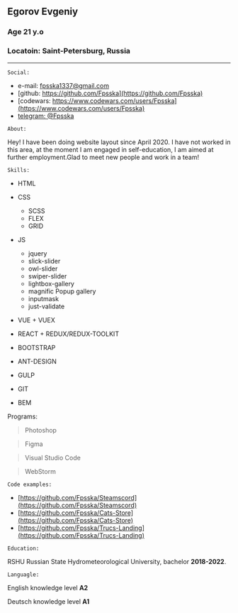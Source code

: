 ## Egorov Evgeniy
### Age 21 y.o
### Locatoin: Saint-Petersburg, Russia
---
```
Social:
```
- e-mail: fpsska1337@gmail.com 
- [github: https://github.com/Fpsska](https://github.com/Fpsska)
- [codewars: https://www.codewars.com/users/Fpsska](https://www.codewars.com/users/Fpsska)
- [telegram: @Fpsska](https://t.me/Fpsska)

```
About:
```
Hey! I have been doing website layout since April 2020. I have not worked in this area, at the moment I am engaged in self-education, I am aimed at further employment.Glad to meet new people and work in a team!
```
Skills: 
```
- HTML

- CSS
   - SCSS 
   - FLEX
   - GRID

- JS 
   - jquery
   - slick-slider 
   - owl-slider 
   - swiper-slider 
   - lightbox-gallery
   - magnific Popup gallery
   - inputmask
   - just-validate

- VUE + VUEX

- REACT + REDUX/REDUX-TOOLKIT

- BOOTSTRAP

- ANT-DESIGN

- GULP

- GIT

- BEM

Programs:
>Photoshop

>Figma

>Visual Studio Code

>WebStorm 
```
Code examples:
```
- [https://github.com/Fpsska/Steamscord](https://github.com/Fpsska/Steamscord)
- [https://github.com/Fpsska/Cats-Store](https://github.com/Fpsska/Cats-Store)
- [https://github.com/Fpsska/Trucs-Landing](https://github.com/Fpsska/Trucs-Landing)


```
Education:
```
 RSHU Russian State Hydrometeorological University, bachelor __2018-2022__. 

```
Languagle:
```
English knowledge level **A2**

Deutsch knowledge level **A1**